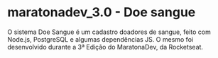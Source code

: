# maratonadev_3.0 - Doe sangue
O sistema Doe Sangue é um cadastro doadores de sangue, feito com Node.js, PostgreSQL e algumas dependências JS. O mesmo foi desenvolvido durante a 3ª Edição do MaratonaDev, da Rocketseat.
